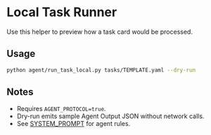 # Local Task Runner

Use this helper to preview how a task card would be processed.

## Usage

```bash
python agent/run_task_local.py tasks/TEMPLATE.yaml --dry-run
```

## Notes
- Requires `AGENT_PROTOCOL=true`.
- Dry-run emits sample Agent Output JSON without network calls.
- See [SYSTEM_PROMPT](SYSTEM_PROMPT.md) for agent rules.
